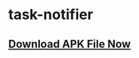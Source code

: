 # task-notifier

## [Download APK File Now][1]

 [1]: https://github.com/abdulmoizhussain/task-notifier/releases/download/v0.0.2/task-notifier-release-v0.0.2.apk
